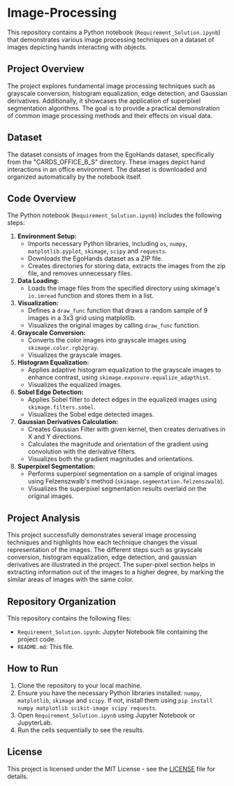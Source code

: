# Image-Processing

This repository contains a Python notebook (`Requirement_Solution.ipynb`) that demonstrates various image processing techniques on a dataset of images depicting hands interacting with objects.

## Project Overview

The project explores fundamental image processing techniques such as grayscale conversion, histogram equalization, edge detection, and Gaussian derivatives. Additionally, it showcases the application of superpixel segmentation algorithms. The goal is to provide a practical demonstration of common image processing methods and their effects on visual data.

## Dataset

The dataset consists of images from the EgoHands dataset, specifically from the "CARDS_OFFICE_B_S" directory. These images depict hand interactions in an office environment. The dataset is downloaded and organized automatically by the notebook itself.

## Code Overview

The Python notebook (`Requirement_Solution.ipynb`) includes the following steps:

1.  **Environment Setup:**
    *   Imports necessary Python libraries, including `os`, `numpy`, `matplotlib.pyplot`, `skimage`, `scipy` and `requests`.
    *   Downloads the EgoHands dataset as a ZIP file.
    *   Creates directories for storing data, extracts the images from the zip file, and removes unnecessary files.
2.  **Data Loading:**
    *   Loads the image files from the specified directory using skimage's `io.imread` function and stores them in a list.
3.  **Visualization:**
    *  Defines a `draw_func` function that draws a random sample of 9 images in a 3x3 grid using matplotlib.
    *   Visualizes the original images by calling `draw_func` function.
4.  **Grayscale Conversion:**
    *   Converts the color images into grayscale images using `skimage.color.rgb2gray`.
    *   Visualizes the grayscale images.
5.  **Histogram Equalization:**
    *   Applies adaptive histogram equalization to the grayscale images to enhance contrast, using `skimage.exposure.equalize_adapthist`.
    *   Visualizes the equalized images.
6.  **Sobel Edge Detection:**
    *   Applies Sobel filter to detect edges in the equalized images using `skimage.filters.sobel`.
    *   Visualizes the Sobel edge detected images.
7.   **Gaussian Derivatives Calculation:**
     *  Creates Gaussian Filter with given kernel, then creates derivatives in X and Y directions.
     *   Calculates the magnitude and orientation of the gradient using convolution with the derivative filters.
     * Visualizes both the gradient magnitudes and orientations.
8. **Superpixel Segmentation:**
    *  Performs superpixel segmentation on a sample of original images using Felzenszwalb's method (`skimage.segmentation.felzenszwalb`).
    *  Visualizes the superpixel segmentation results overlaid on the original images.

## Project Analysis

This project successfully demonstrates several image processing techniques and highlights how each technique changes the visual representation of the images. The different steps such as grayscale conversion, histogram equalization, edge detection, and gaussian derivatives are illustrated in the project. The super-pixel section helps in extracting information out of the images to a higher degree, by marking the similar areas of images with the same color.

## Repository Organization

This repository contains the following files:

*   `Requirement_Solution.ipynb`: Jupyter Notebook file containing the project code.
*   `README.md`: This file.

## How to Run

1.  Clone the repository to your local machine.
2.  Ensure you have the necessary Python libraries installed: `numpy`, `matplotlib`, `skimage` and `scipy`. If not, install them using `pip install numpy matplotlib scikit-image scipy requests`.
3.  Open `Requirement_Solution.ipynb` using Jupyter Notebook or JupyterLab.
4.  Run the cells sequentially to see the results.

## License

This project is licensed under the MIT License - see the [LICENSE](LICENSE) file for details.
